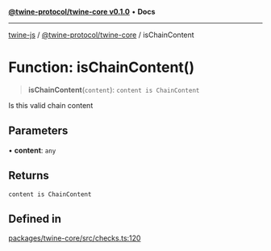 [**@twine-protocol/twine-core v0.1.0**](../index.md) • **Docs**

***

[twine-js](../../../index.md) / [@twine-protocol/twine-core](../index.md) / isChainContent

# Function: isChainContent()

> **isChainContent**(`content`): `content is ChainContent`

Is this valid chain content

## Parameters

• **content**: `any`

## Returns

`content is ChainContent`

## Defined in

[packages/twine-core/src/checks.ts:120](https://github.com/twine-protocol/twine-js/blob/afcd6a4191783e38a824b15e0910dbcaa4196a95/packages/twine-core/src/checks.ts#L120)

